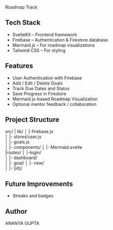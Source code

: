 Roadmap Track

## Tech Stack
- SvelteKit – Frontend framework
- Firebase – Authentication & Firestore database
- Mermaid.js – For roadmap visualizations
- Tailwind CSS – For styling

## Features

- User Authentication with Firebase
- Add / Edit / Delete Goals
- Track Due Dates and Status
- Save Progress in Firestore
- Mermaid.js-based Roadmap Visualization
- Optional mentor feedback / collaboration

## Project Structure

src/
| lib/
│   |-firebase.js         
│   |- stores/user.js      
│   |- goals.js            
│   |- components/
│       |- Mermaid.svelte  
|routes/
│   |-login/              
│   |- dashboard/          
│   |- goal/
│       |- new/            
│       |- [id]/         

## Future Improvements

- Streaks and badges

## Author
ANANYA GUPTA






